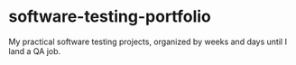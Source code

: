 # software-testing-portfolio
My practical software testing projects, organized by weeks and days until I land a QA job.
